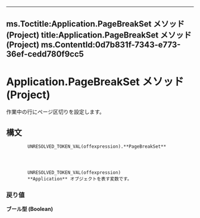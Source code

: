 

---
ms.Toctitle:Application.PageBreakSet メソッド (Project)
title:Application.PageBreakSet メソッド (Project)
ms.ContentId:0d7b831f-7343-e773-36ef-cedd780f9cc5
---
# Application.PageBreakSet メソッド (Project)




作業中の行にページ区切りを設定します。

## 構文

            UNRESOLVED_TOKEN_VAL(offexpression).**PageBreakSet**




            UNRESOLVED_TOKEN_VAL(offexpression)
            **Application** オブジェクトを表す変数です。

### 戻り値
**ブール型 (Boolean)**






